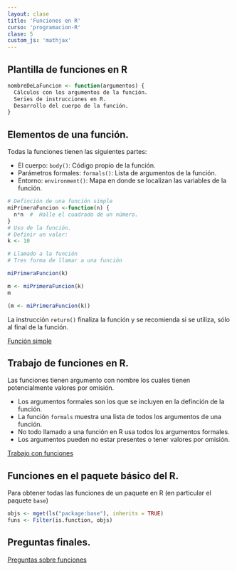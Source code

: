 ```yaml
---
layout: clase
title: 'Funciones en R'
curso: 'programacion-R'
clase: 5
custom_js: 'mathjax'
---
```


## Plantilla de funciones en R

``` r
nombreDeLaFuncion <- function(argumentos) {
  Cálculos con los argumentos de la función.
  Series de instrucciones en R.
  Desarrollo del cuerpo de la función.
}
```

## Elementos de una función.

Todas la funciones tienen las siguientes partes:

  - El cuerpo: `body()`: Código propio de la función.
  - Parámetros formales: `formals()`: Lista de argumentos de la función.
  - Entorno: `environment()`: Mapa en donde se localizan
    las variables de la función.

``` r
# Definción de una función simple
miPrimeraFuncion <-function(n) {
  n*n  #  Halle el cuadrado de un número.
}
# Uso de la función.
# Definir un valor:
k <- 10

# Llamado a la función
# Tres forma de llamar a una función

miPrimeraFuncion(k)

m <- miPrimeraFuncion(k)
m

(m <- miPrimeraFuncion(k))
```

La instrucción `return()` finaliza la función y se recomienda si se
utiliza, sólo al final de la función.

[Función simple](06funciones01.html)

## Trabajo de funciones en R.

Las funciones tienen argumento con nombre los cuales
tienen potencialmente valores por omisión.

- Los argumentos formales son los que se incluyen en la definción de la función.
- La función `formals` muestra una lista de todos los argumentos de una función.
- No todo llamado a una función en R usa todos los argumentos formales.
- Los argumentos pueden no estar presentes o tener valores por omisión.


[Trabajo con funciones](06funciones02.html)

## Funciones en el paquete básico del R.

Para obtener todas las funciones de un paquete en R (en particular el paquete
  `base`)

``` r
objs <- mget(ls("package:base"), inherits = TRUE)
funs <- Filter(is.function, objs)
```

## Preguntas finales.

[Preguntas sobre funciones](06funciones03.html)
